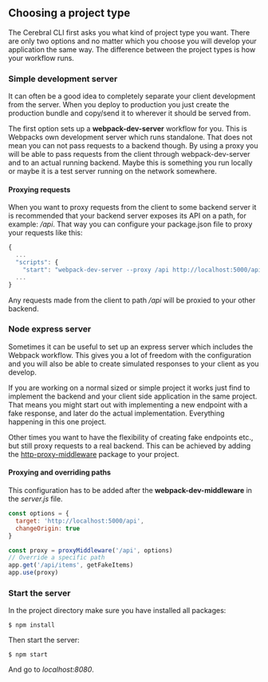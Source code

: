 ## Choosing a project type

The Cerebral CLI first asks you what kind of project type you want. There are only two options and no matter which you choose you will develop your application the same way. The difference between the project types is how your workflow runs.

### Simple development server
It can often be a good idea to completely separate your client development from the server. When you deploy to production you just create the production bundle and copy/send it to wherever it should be served from.

The first option sets up a **webpack-dev-server** workflow for you. This is Webpacks own development server which runs standalone. That does not mean you can not pass requests to a backend though. By using a proxy you will be able to pass requests from the client through webpack-dev-server and to an actual running backend. Maybe this is something you run locally or maybe it is a test server running on the network somewhere.

#### Proxying requests
When you want to proxy requests from the client to some backend server it is recommended that your backend server exposes its API on a path, for example: */api*. That way you can configure your package.json file to proxy your requests like this:

```js
{
  ...
  "scripts": {
    "start": "webpack-dev-server --proxy /api http://localhost:5000/api"
  ...
}
```

Any requests made from the client to path */api* will be proxied to your other backend.

### Node express server
Sometimes it can be useful to set up an express server which includes the Webpack workflow. This gives you a lot of freedom with the configuration and you will also be able to create simulated responses to your client as you develop.

If you are working on a normal sized or simple project it works just find to implement the backend and your client side application in the same project. That means you might start out with implementing a new endpoint with a fake response, and later do the actual implementation. Everything happening in this one project.

Other times you want to have the flexibility of creating fake endpoints etc., but still proxy requests to a real backend. This can be achieved by adding the [http-proxy-middleware](https://github.com/chimurai/http-proxy-middleware) package to your project.


#### Proxying and overriding paths
This configuration has to be added after the **webpack-dev-middleware** in the *server.js* file.

```javascript
const options = {
  target: 'http://localhost:5000/api',
  changeOrigin: true
}

const proxy = proxyMiddleware('/api', options)
// Override a specific path
app.get('/api/items', getFakeItems)
app.use(proxy)
```

### Start the server
In the project directory make sure you have installed all packages:

`$ npm install`

Then start the server:

`$ npm start`

And go to *localhost:8080*.
